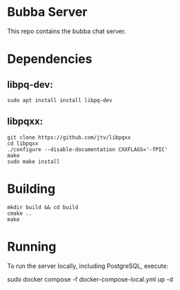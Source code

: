 # Bubba Server

This repo contains the bubba chat server.

# Dependencies

## libpq-dev:

```
sudo apt install install libpq-dev
```

## libpqxx:
```
git clone https://github.com/jtv/libpqxx
cd libpqxx
./configure --disable-documentation CXXFLAGS='-fPIC'
make
sudo make install
```

# Building

```
mkdir build && cd build
cmake ..
make
```

# Running

To run the server locally, including PostgreSQL, execute:

sudo docker compose -f docker-compose-local.yml up -d